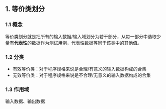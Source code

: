 ## 1. 等价类划分
### 1.1 概念
等价类划分就是把所有的输入数据/输入域划分为若干部分，从每一部分中选取少量有**代表性**的数据作为测试用例，代表性数据等同于该类中的其他值。

### 1.2 分类

- 有效等价类：对于程序规格来说是合理/有意义的输入数据构成的合集
- 无效等价类：对于程序规格来说是不合理/无意义的输入数据构成的合集

### 1.3 作用域
输入数据、输出数据